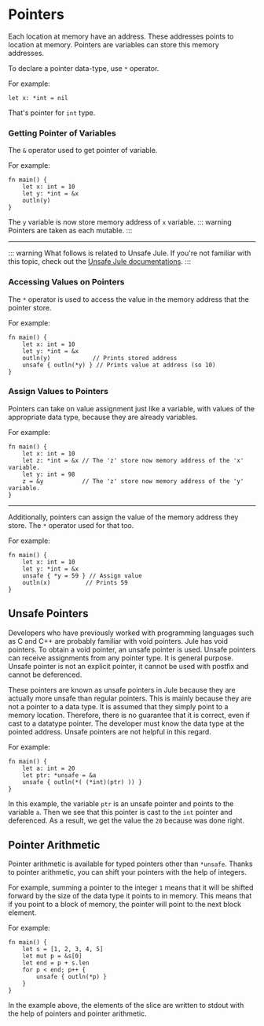 # Pointers
Each location at memory have an address. These addresses points to location at memory. Pointers are variables can store this memory addresses.

To declare a pointer data-type, use `*` operator.

For example:
```jule
let x: *int = nil
```
That's pointer for `int` type.

### Getting Pointer of Variables
The `&` operator used to get pointer of variable.

For example:
```jule
fn main() {
    let x: int = 10
    let y: *int = &x
    outln(y)
}
```
The `y` variable is now store memory address of `x` variable. 
::: warning
Pointers are taken as each mutable.
:::

---

::: warning
What follows is related to Unsafe Jule. If you're not familiar with this topic, check out the [Unsafe Jule documentations](/unsafe-jule/).
:::

### Accessing Values on Pointers
The `*` operator is used to access the value in the memory address that the pointer store.

For example:
```jule
fn main() {
    let x: int = 10
    let y: *int = &x
    outln(y)            // Prints stored address
    unsafe { outln(*y) } // Prints value at address (so 10)
}
```

### Assign Values to Pointers
Pointers can take on value assignment just like a variable, with values of the appropriate data type, because they are already variables.

For example:
```jule
fn main() {
    let x: int = 10
    let z: *int = &x // The 'z' store now memory address of the 'x' variable.
    let y: int = 98
    z = &y           // The 'z' store now memory address of the 'y' variable.
}
```

---

Additionally, pointers can assign the value of the memory address they store.
The `*` operator used for that too.

For example:
```jule
fn main() {
    let x: int = 10
    let y: *int = &x
    unsafe { *y = 59 } // Assign value
    outln(x)          // Prints 59
}
```

## Unsafe Pointers
Developers who have previously worked with programming languages such as C and C++ are probably familiar with void pointers. Jule has void pointers. To obtain a void pointer, an unsafe pointer is used. Unsafe pointers can receive assignments from any pointer type. It is general purpose. Unsafe pointer is not an explicit pointer, it cannot be used with postfix and cannot be deferenced.

These pointers are known as unsafe pointers in Jule because they are actually more unsafe than regular pointers. This is mainly because they are not a pointer to a data type. It is assumed that they simply point to a memory location. Therefore, there is no guarantee that it is correct, even if cast to a datatype pointer. The developer must know the data type at the pointed address. Unsafe pointers are not helpful in this regard.

For example:
```jule
fn main() {
    let a: int = 20
    let ptr: *unsafe = &a
    unsafe { outln(*( (*int)(ptr) )) }
}
```
 In this example, the variable `ptr` is an unsafe pointer and points to the variable `a`. Then we see that this pointer is cast to the `int` pointer and deferenced. As a result, we get the value the `20` because was done right. 

## Pointer Arithmetic

Pointer arithmetic is available for typed pointers other than `*unsafe`. Thanks to pointer arithmetic, you can shift your pointers with the help of integers.

For example, summing a pointer to the integer `1` means that it will be shifted forward by the size of the data type it points to in memory. This means that if you point to a block of memory, the pointer will point to the next block element.

For example:
```jule
fn main() {
    let s = [1, 2, 3, 4, 5]
    let mut p = &s[0]
    let end = p + s.len
    for p < end; p++ {
        unsafe { outln(*p) }
    }
}
```

In the example above, the elements of the slice are written to stdout with the help of pointers and pointer arithmetic.
